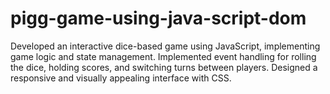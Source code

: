 # pigg-game-using-java-script-dom
Developed an interactive dice-based game using JavaScript, implementing game logic and state management. Implemented event handling for rolling the dice, holding scores, and switching turns between players. Designed a responsive and visually appealing interface with CSS.
